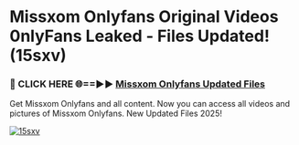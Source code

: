 # Missxom Onlyfans Original Videos 0nlyFans Leaked - Files Updated! (15sxv)

<h3>🔴 CLICK HERE 🌐==►► <a href="https://tinyurl.com/ms9xzufz" rel="nofollow">Missxom Onlyfans Updated Files</a></h3>

Get Missxom Onlyfans and all content. Now you can access all videos and pictures of Missxom Onlyfans. New Updated Files 2025!

[![15sxv](https://i.imgur.com/ppqm5kG.gif)](https://tinyurl.com/ms9xzufz)
